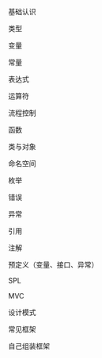 基础认识

类型

变量

常量

表达式

运算符

流程控制

函数

类与对象

命名空间

枚举

错误

异常

引用

注解

预定义（变量、接口、异常）

SPL

MVC

设计模式

常见框架

自己组装框架